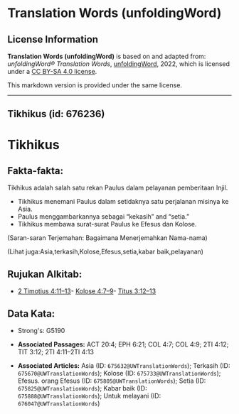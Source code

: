 # Translation Words (unfoldingWord)

## License Information

**Translation Words (unfoldingWord)** is based on and adapted from: _unfoldingWord® Translation Words_, [unfoldingWord](https://unfoldingword.org/utw), 2022, which is licensed under a [CC BY-SA 4.0 license](https://creativecommons.org/licenses/by-sa/4.0/legalcode.en).

This markdown version is provided under the same license.



--------------------------------

## Tikhikus (id: 676236)

Tikhikus
========

Fakta\-fakta:
-------------

Tikhikus adalah salah satu rekan Paulus dalam pelayanan pemberitaan Injil.

* Tikhikus menemani Paulus dalam setidaknya satu perjalanan misinya ke Asia.
* Paulus menggambarkannya sebagai “kekasih” and “setia.”
* Tikhikus membawa surat\-surat Paulus ke Efesus dan Kolose.

(Saran\-saran Terjemahan: Bagaimana Menerjemahkan Nama\-nama)

(Lihat juga:Asia,terkasih,Kolose,Efesus,setia,kabar baik,pelayanan)

Rujukan Alkitab:
----------------

* [2 Timotius 4:11–13](https://ref.ly/2Tim0:0)\- [Kolose 4:7–9](https://ref.ly/Col4:7-Col4:9)\- [Titus 3:12–13](https://ref.ly/Titus3:12-Titus3:13)

Data Kata:
----------

* Strong's: G5190

* **Associated Passages:** ACT 20:4; EPH 6:21; COL 4:7; COL 4:9; 2TI 4:12; TIT 3:12; 2TI 4:11–2TI 4:13
* **Associated Articles:** Asia (ID: `675632@UWTranslationWords`); Terkasih (ID: `675670@UWTranslationWords`); Kolose (ID: `675733@UWTranslationWords`); Efesus. orang Efesus (ID: `675805@UWTranslationWords`); Setia (ID: `675825@UWTranslationWords`); Kabar baik (ID: `675888@UWTranslationWords`); Untuk melayani (ID: `676047@UWTranslationWords`)

